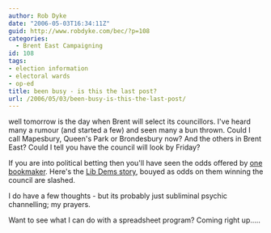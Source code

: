 ```yaml
---
author: Rob Dyke
date: "2006-05-03T16:34:11Z"
guid: http://www.robdyke.com/bec/?p=108
categories:
  - Brent East Campaigning
id: 108
tags:
- election information
- electoral wards
- op-ed
title: been busy - is this the last post?
url: /2006/05/03/been-busy-is-this-the-last-post/
---
```

well tomorrow is the day when Brent will select its councillors. I've heard many a rumour (and started a few) and seen many a bun thrown. Could I call Mapesbury, Queen's Park or Brondesbury now? And the others in Brent East? Could I tell you have the council will look by Friday?

If you are into political betting then you'll have seen the odds offered by [one bookmaker](http://www.sportingodds.com). Here's the [Lib Dems story](http://www.brentlibdems.org.uk/news/303.html), bouyed as odds on them winning the council are slashed.

I do have a few thoughts - but its probably just subliminal psychic channelling; my prayers.

Want to see what I can do with a spreadsheet program? Coming right up.....